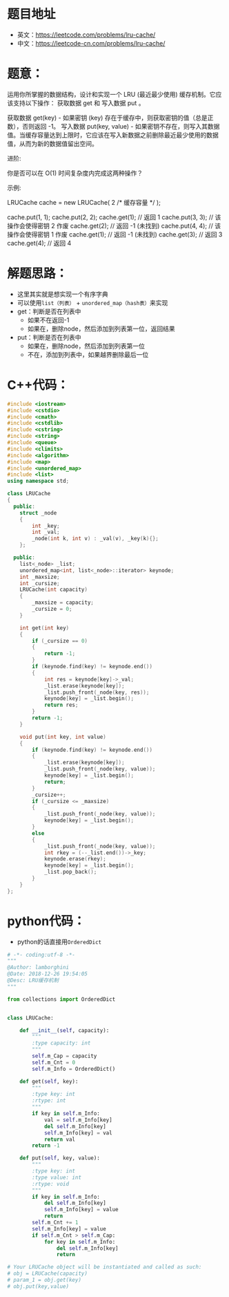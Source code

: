 # 题目地址
- 英文：https://leetcode.com/problems/lru-cache/
- 中文：https://leetcode-cn.com/problems/lru-cache/

# 题意：
运用你所掌握的数据结构，设计和实现一个  LRU (最近最少使用) 缓存机制。它应该支持以下操作： 获取数据 get 和 写入数据 put 。

获取数据 get(key) - 如果密钥 (key) 存在于缓存中，则获取密钥的值（总是正数），否则返回 -1。
写入数据 put(key, value) - 如果密钥不存在，则写入其数据值。当缓存容量达到上限时，它应该在写入新数据之前删除最近最少使用的数据值，从而为新的数据值留出空间。

进阶:

你是否可以在 O(1) 时间复杂度内完成这两种操作？

示例:

LRUCache cache = new LRUCache( 2 /* 缓存容量 */ );

cache.put(1, 1);
cache.put(2, 2);
cache.get(1);       // 返回  1
cache.put(3, 3);    // 该操作会使得密钥 2 作废
cache.get(2);       // 返回 -1 (未找到)
cache.put(4, 4);    // 该操作会使得密钥 1 作废
cache.get(1);       // 返回 -1 (未找到)
cache.get(3);       // 返回  3
cache.get(4);       // 返回  4

# 解题思路：
- 这里其实就是想实现一个有序字典
- 可以使用`list（列表）` + `unordered_map（hash表）`来实现
- get：判断是否在列表中
    - 如果不在返回-1
    - 如果在，删除node，然后添加到列表第一位，返回结果
- put：判断是否在列表中
    - 如果在，删除node，然后添加到列表第一位
    - 不在，添加到列表中，如果越界删除最后一位

# C++代码：
<!--c++0-->
```C++
#include <iostream>
#include <cstdio>
#include <cmath>
#include <cstdlib>
#include <cstring>
#include <string>
#include <queue>
#include <climits>
#include <algorithm>
#include <map>
#include <unordered_map>
#include <list>
using namespace std;

class LRUCache
{
  public:
    struct _node
    {
        int _key;
        int _val;
        _node(int k, int v) : _val(v), _key(k){};
    };

  public:
    list<_node> _list;
    unordered_map<int, list<_node>::iterator> keynode;
    int _maxsize;
    int _cursize;
    LRUCache(int capacity)
    {
        _maxsize = capacity;
        _cursize = 0;
    }

    int get(int key)
    {
        if (_cursize == 0)
        {
            return -1;
        }
        if (keynode.find(key) != keynode.end())
        {
            int res = keynode[key]->_val;
            _list.erase(keynode[key]);
            _list.push_front(_node(key, res));
            keynode[key] = _list.begin();
            return res;
        }
        return -1;
    }

    void put(int key, int value)
    {
        if (keynode.find(key) != keynode.end())
        {
            _list.erase(keynode[key]);
            _list.push_front(_node(key, value));
            keynode[key] = _list.begin();
            return;
        }
        _cursize++;
        if (_cursize <= _maxsize)
        {
            _list.push_front(_node(key, value));
            keynode[key] = _list.begin();
        }
        else
        {
            _list.push_front(_node(key, value));
            int rkey = (--_list.end())->_key;
            keynode.erase(rkey);
            keynode[key] = _list.begin();
            _list.pop_back();
        }
    }
};
```

# python代码：
- python的话直接用`OrderedDict`
<!--python0-->
```python
# -*- coding:utf-8 -*-
"""
@Author: lamborghini
@Date: 2018-12-26 19:54:05
@Desc: LRU缓存机制
"""

from collections import OrderedDict


class LRUCache:

    def __init__(self, capacity):
        """
        :type capacity: int
        """
        self.m_Cap = capacity
        self.m_Cnt = 0
        self.m_Info = OrderedDict()

    def get(self, key):
        """
        :type key: int
        :rtype: int
        """
        if key in self.m_Info:
            val = self.m_Info[key]
            del self.m_Info[key]
            self.m_Info[key] = val
            return val
        return -1

    def put(self, key, value):
        """
        :type key: int
        :type value: int
        :rtype: void
        """
        if key in self.m_Info:
            del self.m_Info[key]
            self.m_Info[key] = value
            return
        self.m_Cnt += 1
        self.m_Info[key] = value
        if self.m_Cnt > self.m_Cap:
            for key in self.m_Info:
                del self.m_Info[key]
                return

# Your LRUCache object will be instantiated and called as such:
# obj = LRUCache(capacity)
# param_1 = obj.get(key)
# obj.put(key,value)

```
